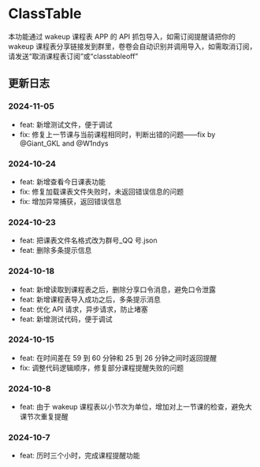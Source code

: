# ClassTable

本功能通过 wakeup 课程表 APP 的 API 抓包导入，如需订阅提醒请把你的 wakeup 课程表分享链接发到群里，卷卷会自动识别并调用导入，如需取消订阅，请发送“取消课程表订阅”或“classtableoff”

## 更新日志

### 2024-11-05

- feat: 新增测试文件，便于调试
- fix: 修复上一节课与当前课程相同时，判断出错的问题——fix by @Giant_GKL and @W1ndys

### 2024-10-24

- feat: 新增查看今日课表功能
- fix: 修复加载课表文件失败时，未返回错误信息的问题
- fix: 增加异常捕获，返回错误信息

### 2024-10-23

- feat: 把课表文件名格式改为群号\_QQ 号.json
- feat: 删除多条提示信息

### 2024-10-18

- feat: 新增读取到课程表之后，删除分享口令消息，避免口令泄露
- feat: 新增课程表导入成功之后，多条提示消息
- feat: 优化 API 请求，异步请求，防止堵塞
- feat: 新增测试代码，便于调试

### 2024-10-15

- feat: 在时间差在 59 到 60 分钟和 25 到 26 分钟之间时返回提醒
- fix: 调整代码逻辑顺序，修复部分课程提醒失败的问题

### 2024-10-8

- feat: 由于 wakeup 课程表以小节次为单位，增加对上一节课的检查，避免大课节次重复提醒

### 2024-10-7

- feat: 历时三个小时，完成课程提醒功能
